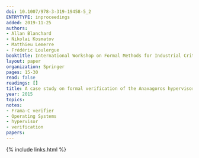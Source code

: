 ```yaml
---
doi: 10.1007/978-3-319-19458-5_2
ENTRYTYPE: inproceedings
added: 2019-11-25
authors:
- Allan Blanchard
- Nikolai Kosmatov
- Matthieu Lemerre
- Frédéric Loulergue
booktitle: International Workshop on Formal Methods for Industrial Critical Systems
layout: paper
organization: Springer
pages: 15-30
read: false
readings: []
title: A case study on formal verification of the Anaxagoros hypervisor paging system with Frama-C
year: 2015
topics:
notes:
- Frama-C verifier
- Operating Systems
- hypervisor
- verification
papers:
---
```


{% include links.html %}
